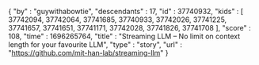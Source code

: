 {
  "by" : "guywithabowtie",
  "descendants" : 17,
  "id" : 37740932,
  "kids" : [ 37742094, 37742064, 37741685, 37740933, 37742026, 37741225, 37741657, 37741651, 37741171, 37742028, 37741826, 37741708 ],
  "score" : 108,
  "time" : 1696265764,
  "title" : "Streaming LLM – No limit on context length for your favourite LLM",
  "type" : "story",
  "url" : "https://github.com/mit-han-lab/streaming-llm"
}
